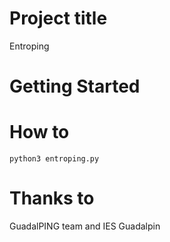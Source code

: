 # Project title
Entroping
# Getting Started
<script id="asciicast-lVa84GkAd4KnfcjKkUTvvNOTX" src="https://asciinema.org/a/lVa84GkAd4KnfcjKkUTvvNOTX.js" async></script>
# How to
``` python3 entroping.py ```
# Thanks to
GuadalPING team and IES Guadalpin

